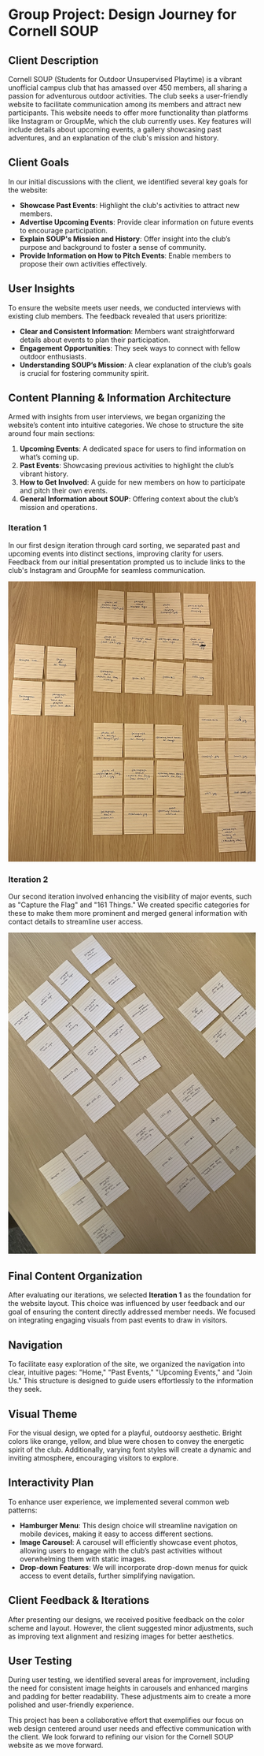 # Group Project: Design Journey for Cornell SOUP

## Client Description 
Cornell SOUP (Students for Outdoor Unsupervised Playtime) is a vibrant unofficial campus club that has amassed over 450 members, all sharing a passion for adventurous outdoor activities. The club seeks a user-friendly website to facilitate communication among its members and attract new participants. This website needs to offer more functionality than platforms like Instagram or GroupMe, which the club currently uses. Key features will include details about upcoming events, a gallery showcasing past adventures, and an explanation of the club's mission and history.

## Client Goals
In our initial discussions with the client, we identified several key goals for the website:

- **Showcase Past Events**: Highlight the club's activities to attract new members.
- **Advertise Upcoming Events**: Provide clear information on future events to encourage participation.
- **Explain SOUP's Mission and History**: Offer insight into the club’s purpose and background to foster a sense of community.
- **Provide Information on How to Pitch Events**: Enable members to propose their own activities effectively.

## User Insights
To ensure the website meets user needs, we conducted interviews with existing club members. The feedback revealed that users prioritize:

- **Clear and Consistent Information**: Members want straightforward details about events to plan their participation.
- **Engagement Opportunities**: They seek ways to connect with fellow outdoor enthusiasts.
- **Understanding SOUP’s Mission**: A clear explanation of the club’s goals is crucial for fostering community spirit.

## Content Planning & Information Architecture
Armed with insights from user interviews, we began organizing the website’s content into intuitive categories. We chose to structure the site around four main sections:

1. **Upcoming Events**: A dedicated space for users to find information on what’s coming up.
2. **Past Events**: Showcasing previous activities to highlight the club’s vibrant history.
3. **How to Get Involved**: A guide for new members on how to participate and pitch their own events.
4. **General Information about SOUP**: Offering context about the club’s mission and operations.

### Iteration 1
In our first design iteration through card sorting, we separated past and upcoming events into distinct sections, improving clarity for users. Feedback from our initial presentation prompted us to include links to the club's Instagram and GroupMe for seamless communication.

![First iteration of card sorting for content organization](design-plan/content-iteration1.png)

### Iteration 2
Our second iteration involved enhancing the visibility of major events, such as "Capture the Flag" and "161 Things." We created specific categories for these to make them more prominent and merged general information with contact details to streamline user access.

![Second iteration of card sorting for content organization](design-plan/content-iteration2.png)

## Final Content Organization 
After evaluating our iterations, we selected **Iteration 1** as the foundation for the website layout. This choice was influenced by user feedback and our goal of ensuring the content directly addressed member needs. We focused on integrating engaging visuals from past events to draw in visitors.

## Navigation
To facilitate easy exploration of the site, we organized the navigation into clear, intuitive pages: "Home," "Past Events," "Upcoming Events," and "Join Us." This structure is designed to guide users effortlessly to the information they seek.

## Visual Theme
For the visual design, we opted for a playful, outdoorsy aesthetic. Bright colors like orange, yellow, and blue were chosen to convey the energetic spirit of the club. Additionally, varying font styles will create a dynamic and inviting atmosphere, encouraging visitors to explore.

## Interactivity Plan
To enhance user experience, we implemented several common web patterns:

- **Hamburger Menu**: This design choice will streamline navigation on mobile devices, making it easy to access different sections.
- **Image Carousel**: A carousel will efficiently showcase event photos, allowing users to engage with the club’s past activities without overwhelming them with static images.
- **Drop-down Features**: We will incorporate drop-down menus for quick access to event details, further simplifying navigation.

## Client Feedback & Iterations
After presenting our designs, we received positive feedback on the color scheme and layout. However, the client suggested minor adjustments, such as improving text alignment and resizing images for better aesthetics.

## User Testing
During user testing, we identified several areas for improvement, including the need for consistent image heights in carousels and enhanced margins and padding for better readability. These adjustments aim to create a more polished and user-friendly experience.

This project has been a collaborative effort that exemplifies our focus on web design centered around user needs and effective communication with the client. We look forward to refining our vision for the Cornell SOUP website as we move forward.

